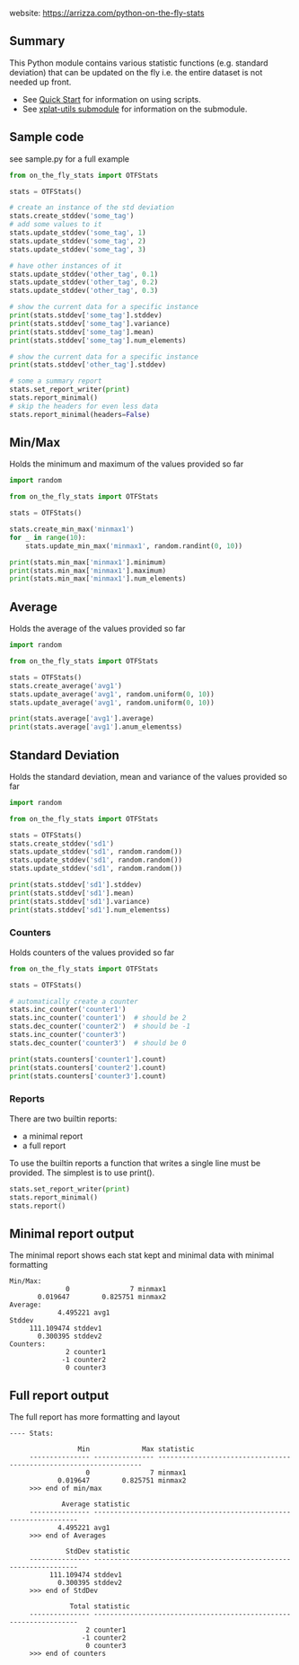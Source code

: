 website: <https://arrizza.com/python-on-the-fly-stats>

## Summary

This Python module contains various statistic functions (e.g. standard deviation) that can
be updated on the fly i.e. the entire dataset is not needed up front.

* See [Quick Start](https://arrizza.com/user-guide-quick-start) for information on using scripts.
* See [xplat-utils submodule](https://arrizza.com/xplat-utils) for information on the submodule.

## Sample code

see sample.py for a full example

```python
from on_the_fly_stats import OTFStats

stats = OTFStats()

# create an instance of the std deviation
stats.create_stddev('some_tag')
# add some values to it
stats.update_stddev('some_tag', 1)
stats.update_stddev('some_tag', 2)
stats.update_stddev('some_tag', 3)

# have other instances of it
stats.update_stddev('other_tag', 0.1)
stats.update_stddev('other_tag', 0.2)
stats.update_stddev('other_tag', 0.3)

# show the current data for a specific instance
print(stats.stddev['some_tag'].stddev)
print(stats.stddev['some_tag'].variance)
print(stats.stddev['some_tag'].mean)
print(stats.stddev['some_tag'].num_elements)

# show the current data for a specific instance
print(stats.stddev['other_tag'].stddev)

# some a summary report
stats.set_report_writer(print)
stats.report_minimal()
# skip the headers for even less data
stats.report_minimal(headers=False)
```

## Min/Max

Holds the minimum and maximum of the values provided so far

```python
import random

from on_the_fly_stats import OTFStats

stats = OTFStats()

stats.create_min_max('minmax1')
for _ in range(10):
    stats.update_min_max('minmax1', random.randint(0, 10))

print(stats.min_max['minmax1'].minimum)
print(stats.min_max['minmax1'].maximum)
print(stats.min_max['minmax1'].num_elements)
```

## Average

Holds the average of the values provided so far

```python
import random

from on_the_fly_stats import OTFStats

stats = OTFStats()
stats.create_average('avg1')
stats.update_average('avg1', random.uniform(0, 10))
stats.update_average('avg1', random.uniform(0, 10))

print(stats.average['avg1'].average)
print(stats.average['avg1'].anum_elementss)
```

## Standard Deviation

Holds the standard deviation, mean and variance of the values provided so far

```python
import random

from on_the_fly_stats import OTFStats

stats = OTFStats()
stats.create_stddev('sd1')
stats.update_stddev('sd1', random.random())
stats.update_stddev('sd1', random.random())
stats.update_stddev('sd1', random.random())

print(stats.stddev['sd1'].stddev)
print(stats.stddev['sd1'].mean)
print(stats.stddev['sd1'].variance)
print(stats.stddev['sd1'].num_elementss)
```

### Counters

Holds counters of the values provided so far

```python
from on_the_fly_stats import OTFStats

stats = OTFStats()

# automatically create a counter
stats.inc_counter('counter1')
stats.inc_counter('counter1')  # should be 2
stats.dec_counter('counter2')  # should be -1
stats.inc_counter('counter3')
stats.dec_counter('counter3')  # should be 0

print(stats.counters['counter1'].count)
print(stats.counters['counter2'].count)
print(stats.counters['counter3'].count)
```

### Reports

There are two builtin reports:

* a minimal report
* a full report

To use the builtin reports a function that writes a single line must be provided.
The simplest is to use print().

```python
stats.set_report_writer(print)
stats.report_minimal()
stats.report()
```

## Minimal report output

The minimal report shows each stat kept and minimal data with minimal formatting

```text
Min/Max:
              0               7 minmax1
       0.019647        0.825751 minmax2
Average:
            4.495221 avg1
Stddev
     111.109474 stddev1
       0.300395 stddev2
Counters:
              2 counter1
             -1 counter2
              0 counter3
```

## Full report output

The full report has more formatting and layout

```text
---- Stats:

                 Min             Max statistic
     --------------- --------------- ------------------------------------------------------------------
                   0               7 minmax1
            0.019647        0.825751 minmax2
     >>> end of min/max

             Average statistic
     --------------- ------------------------------------------------------------------
            4.495221 avg1
     >>> end of Averages

              StdDev statistic
     --------------- ------------------------------------------------------------------
          111.109474 stddev1
            0.300395 stddev2
     >>> end of StdDev

               Total statistic
     --------------- ------------------------------------------------------------------
                   2 counter1
                  -1 counter2
                   0 counter3
     >>> end of counters
```
